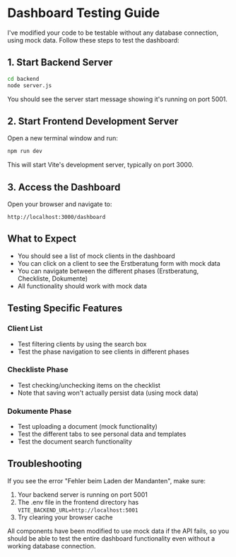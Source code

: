 # Dashboard Testing Guide

I've modified your code to be testable without any database connection, using mock data. Follow these steps to test the dashboard:

## 1. Start Backend Server

```bash
cd backend
node server.js
```

You should see the server start message showing it's running on port 5001.

## 2. Start Frontend Development Server

Open a new terminal window and run:

```bash
npm run dev
```

This will start Vite's development server, typically on port 3000.

## 3. Access the Dashboard

Open your browser and navigate to:
```
http://localhost:3000/dashboard
```

## What to Expect

- You should see a list of mock clients in the dashboard
- You can click on a client to see the Erstberatung form with mock data
- You can navigate between the different phases (Erstberatung, Checkliste, Dokumente)
- All functionality should work with mock data

## Testing Specific Features

### Client List
- Test filtering clients by using the search box
- Test the phase navigation to see clients in different phases

### Checkliste Phase
- Test checking/unchecking items on the checklist
- Note that saving won't actually persist data (using mock data)

### Dokumente Phase
- Test uploading a document (mock functionality)
- Test the different tabs to see personal data and templates
- Test the document search functionality

## Troubleshooting

If you see the error "Fehler beim Laden der Mandanten", make sure:
1. Your backend server is running on port 5001
2. The .env file in the frontend directory has `VITE_BACKEND_URL=http://localhost:5001`
3. Try clearing your browser cache

All components have been modified to use mock data if the API fails, so you should be able to test the entire dashboard functionality even without a working database connection.